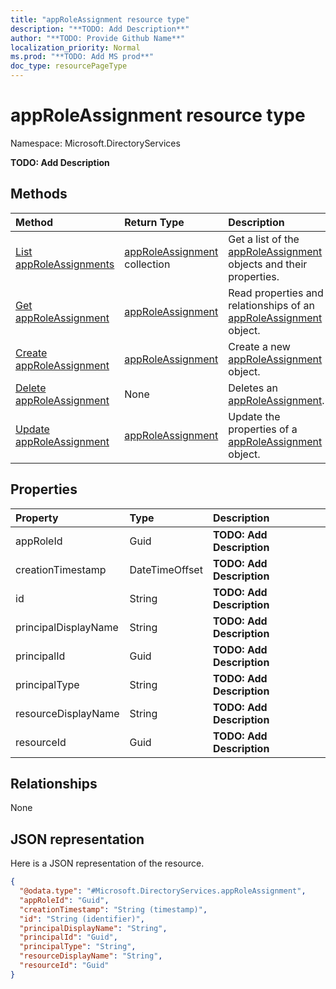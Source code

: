 ```yaml
---
title: "appRoleAssignment resource type"
description: "**TODO: Add Description**"
author: "**TODO: Provide Github Name**"
localization_priority: Normal
ms.prod: "**TODO: Add MS prod**"
doc_type: resourcePageType
---
```


# appRoleAssignment resource type


Namespace: Microsoft.DirectoryServices

**TODO: Add Description**

## Methods
|Method|Return Type|Description|
|:---|:---|:---|
|[List appRoleAssignments](../api/microsoft.directoryservices-approleassignment-list.md)|[appRoleAssignment](../resources/microsoft.directoryservices-approleassignment.md) collection|Get a list of the [appRoleAssignment](../resources/approleassignment.md) objects and their properties.|
|[Get appRoleAssignment](../api/microsoft.directoryservices-approleassignment-get.md)|[appRoleAssignment](../resources/microsoft.directoryservices-approleassignment.md)|Read properties and relationships of an [appRoleAssignment](../resources/microsoft.directoryservices-approleassignment.md) object.|
|[Create appRoleAssignment](../api/microsoft.directoryservices-approleassignment-post-approleassignments.md)|[appRoleAssignment](../resources/microsoft.directoryservices-approleassignment.md)|Create a new [appRoleAssignment](../resources/microsoft.directoryservices-approleassignment.md) object.|
|[Delete appRoleAssignment](../api/microsoft.directoryservices-approleassignment-delete.md)|None|Deletes an [appRoleAssignment](../resources/microsoft.directoryservices-approleassignment.md).|
|[Update appRoleAssignment](../api/microsoft.directoryservices-approleassignment-update.md)|[appRoleAssignment](../resources/microsoft.directoryservices-approleassignment.md)|Update the properties of a [appRoleAssignment](../resources/microsoft.directoryservices-approleassignment.md) object.|

## Properties
|Property|Type|Description|
|:---|:---|:---|
|appRoleId|Guid|**TODO: Add Description**|
|creationTimestamp|DateTimeOffset|**TODO: Add Description**|
|id|String|**TODO: Add Description**|
|principalDisplayName|String|**TODO: Add Description**|
|principalId|Guid|**TODO: Add Description**|
|principalType|String|**TODO: Add Description**|
|resourceDisplayName|String|**TODO: Add Description**|
|resourceId|Guid|**TODO: Add Description**|

## Relationships
None

## JSON representation
Here is a JSON representation of the resource.
<!-- {
  "blockType": "resource",
  "keyProperty": "id",
  "@odata.type": "Microsoft.DirectoryServices.appRoleAssignment",
  "baseType": "",
  "openType": false
}
-->
``` json
{
  "@odata.type": "#Microsoft.DirectoryServices.appRoleAssignment",
  "appRoleId": "Guid",
  "creationTimestamp": "String (timestamp)",
  "id": "String (identifier)",
  "principalDisplayName": "String",
  "principalId": "Guid",
  "principalType": "String",
  "resourceDisplayName": "String",
  "resourceId": "Guid"
}
```

